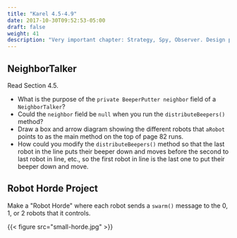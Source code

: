 ```yaml
---
title: "Karel 4.5-4.9"
date: 2017-10-30T09:52:53-05:00
draft: false
weight: 41
description: "Very important chapter: Strategy, Spy, Observer. Design patterns in Java."
---
```


## NeighborTalker

Read Section 4.5.

* What is the purpose of the `private BeeperPutter neighbor` field of a `NeighborTalker`?
* Could the `neighbor` field be `null` when you run the `distributeBeepers()` method?
* Draw a box and arrow diagram showing the different robots that `aRobot` points to as the main method on the top of page 82 runs.
* How could you modify the `distributeBeepers()` method so that the last robot in the line puts their beeper down and moves before the second to last robot in line, etc., so the first robot in line is the last one to put their beeper down and move.

## Robot Horde Project

Make a "Robot Horde" where each robot sends a `swarm()` message to the 0, 1, or 2 robots that it controls. 

{{< figure src="small-horde.jpg" >}}

